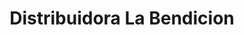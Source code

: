 ---
title: "Distribuidora La Bendicion"
url: /quetzaltenango/distribuidora-la-bendicion-2/
shop: baldosas
---